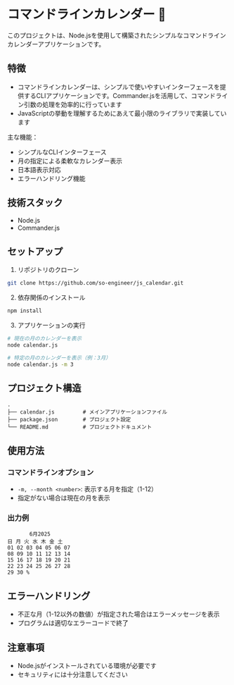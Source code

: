 # コマンドラインカレンダー 📅

このプロジェクトは、Node.jsを使用して構築されたシンプルなコマンドラインカレンダーアプリケーションです。

## 特徴

- コマンドラインカレンダーは、シンプルで使いやすいインターフェースを提供するCLIアプリケーションです。Commander.jsを活用して、コマンドライン引数の処理を効率的に行っています
- JavaScriptの挙動を理解するためにあえて最小限のライブラリで実装しています

主な機能：
- シンプルなCLIインターフェース
- 月の指定による柔軟なカレンダー表示
- 日本語表示対応
- エラーハンドリング機能

## 技術スタック

- Node.js
- Commander.js

## セットアップ

1. リポジトリのクローン
```bash
git clone https://github.com/so-engineer/js_calendar.git
```

2. 依存関係のインストール
```bash
npm install
```

3. アプリケーションの実行
```bash
# 現在の月のカレンダーを表示
node calendar.js

# 特定の月のカレンダーを表示（例：3月）
node calendar.js -m 3
```

## プロジェクト構造

```
.
├── calendar.js         # メインアプリケーションファイル
├── package.json        # プロジェクト設定
└── README.md           # プロジェクトドキュメント
```

## 使用方法

### コマンドラインオプション

- `-m, --month <number>`: 表示する月を指定（1-12）
- 指定がない場合は現在の月を表示

### 出力例

```
       6月2025
日 月 火 水 木 金 土 
01 02 03 04 05 06 07 
08 09 10 11 12 13 14 
15 16 17 18 19 20 21 
22 23 24 25 26 27 28 
29 30 %
```

## エラーハンドリング

- 不正な月（1-12以外の数値）が指定された場合はエラーメッセージを表示
- プログラムは適切なエラーコードで終了

## 注意事項

- Node.jsがインストールされている環境が必要です
- セキュリティには十分注意してください
